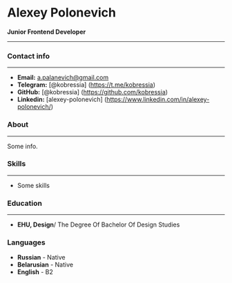 # Alexey Polonevich
**Junior Frontend Developer**
***

### Contact info
***

- **Email:** a.palanevich@gmail.com
- **Telegram:** [@kobressia] (https://t.me/kobressia)
- **GitHub:** [@kobressia] (https://github.com/kobressia)
- **Linkedin:** [alexey-polonevich] (https://www.linkedin.com/in/alexey-polonevich/)

### About
***

Some info.

### Skills
***

- Some skills

### Education
***

- **EHU, Design**/ The Degree Of Bachelor Of Design Studies

### Languages

- **Russian** - Native
- **Belarusian** - Native
- **English** - B2